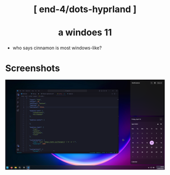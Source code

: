 <div align="center">
    <h1>[ end-4/dots-hyprland ]</h1>
    <h1> a windoes 11 </h1>
    <h3></h3>
</div>

 - who says cinnamon is most windows-like? 

 # Screenshots
 ![dots-hyprland](./windoes.png)